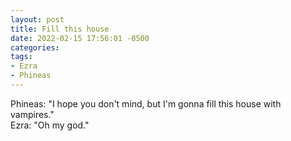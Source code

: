 ```yaml
---
layout: post
title: Fill this house
date: 2022-02-15 17:56:01 -0500
categories:
tags:
- Ezra
- Phineas
---
```


Phineas: "I hope you don't mind, but I'm gonna fill this house with vampires."<br/>
Ezra: "Oh my god."


